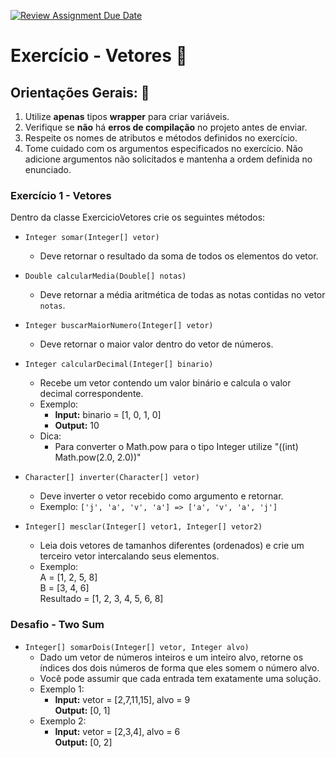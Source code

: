 [![Review Assignment Due Date](https://classroom.github.com/assets/deadline-readme-button-22041afd0340ce965d47ae6ef1cefeee28c7c493a6346c4f15d667ab976d596c.svg)](https://classroom.github.com/a/WR19KB6H)
# Exercício - Vetores 📎

## Orientações Gerais: 🚨
1. Utilize **apenas** tipos **wrapper** para criar variáveis.
2. Verifique se **não** há **erros de compilação** no projeto antes de enviar.
3. Respeite os nomes de atributos e métodos definidos no exercício.
4. Tome cuidado com os argumentos especificados no exercício. Não adicione argumentos não
   solicitados e mantenha a ordem definida no enunciado.

### Exercício 1 - Vetores

Dentro da classe ExercicioVetores crie os seguintes métodos:

* `Integer somar(Integer[] vetor)`
  * Deve retornar o resultado da soma de todos os elementos do vetor.


* `Double calcularMedia(Double[] notas)`
  * Deve retornar a média aritmética de todas as notas contidas no vetor `notas`.


* `Integer buscarMaiorNumero(Integer[] vetor)`
  * Deve retornar o maior valor dentro do vetor de números.


* `Integer calcularDecimal(Integer[] binario)`
  * Recebe um vetor contendo um valor binário e calcula o valor decimal correspondente.
  * Exemplo:
    * **Input:** binario = [1, 0, 1, 0]
    * **Output:** 10
  * Dica:
    * Para converter o Math.pow para o tipo Integer utilize "((int) Math.pow(2.0, 2.0))"


* `Character[] inverter(Character[] vetor)`
  * Deve inverter o vetor recebido como argumento e retornar.
  * Exemplo: `['j', 'a', 'v', 'a'] => ['a', 'v', 'a', 'j']`



* `Integer[] mesclar(Integer[] vetor1, Integer[] vetor2)`
  * Leia dois vetores de tamanhos diferentes (ordenados) e crie um terceiro vetor intercalando seus elementos.
  * Exemplo: \
    A = [1, 2, 5, 8] \
    B = [3, 4, 6] \
    Resultado = [1, 2, 3, 4, 5, 6, 8]


### Desafio - Two Sum

* `Integer[] somarDois(Integer[] vetor, Integer alvo)`
  * Dado um vetor de números inteiros e um inteiro alvo, retorne os índices dos dois números de forma que eles somem o número alvo.
  * Você pode assumir que cada entrada tem exatamente uma solução.
  * Exemplo 1:
    * **Input:** vetor = [2,7,11,15], alvo = 9 \
      **Output:** [0, 1]
  * Exemplo 2:
    * **Input:** vetor = [2,3,4], alvo = 6 \
      **Output:** [0, 2]
